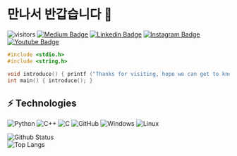 # 만나서 반갑습니다 👋


![visitors](https://visitor-badge.laobi.icu/badge?page_id=yant0x00)
[![Medium Badge](https://img.shields.io/badge/-@xecureyan-03a57a?style=flat-square&labelColor=000000&logo=Medium&link=https://medium.com/@xecureyan/)](https://medium.com/@xecureyan)
[![Linkedin Badge](https://img.shields.io/badge/-xecureyan-blue?style=flat-square&logo=Linkedin&logoColor=white&link=https://www.linkedin.com/in/xecureyan/)](https://www.linkedin.com/in/xecureyan/)
[![Instagram Badge](https://img.shields.io/badge/-xecureyan-purple?style=flat-square&logo=instagram&logoColor=white&link=https://instagram.com/xecureyan/)](https://instagram.com/xecureyan)
[![Youtube Badge](https://img.shields.io/badge/-SECUREYAN-darkred?style=flat-square&logo=youtube&logoColor=white&link=https://www.youtube.com/c/SECUREYAN)](https://www.youtube.com/c/SECUREYAN)

```C
#include <stdio.h>
#include <string.h>

void introduce() { printf ("Thanks for visiting, hope we can get to know each other"); }
int main() { introduce(); }
```

## ⚡ Technologies

![Python](https://img.shields.io/badge/-Python-black?style=flat-square&logo=Python)
![C++](https://img.shields.io/badge/-C++-00599C?style=flat-square)
![C](https://img.shields.io/badge/-00599C?style=flat-square&logo=C)
![GitHub](https://img.shields.io/badge/-GitHub-181717?style=flat-square&logo=github)
![Windows](https://img.shields.io/badge/OS-Windows-informational?style=flat&logo=windows&logoColor=white&color=6aa6f8)
![Linux](https://img.shields.io/badge/OS-Linux-informational?style=flat&logo=linux&logoColor=white&color=6aa6f8)

![Github Status](https://github-readme-stats.vercel.app/api?username=0xalfi&show_icons=true&theme=tokyonight) <br>
![Top Langs](https://github-readme-stats.vercel.app/api/top-langs/?username=yant0x00&theme=radical)
